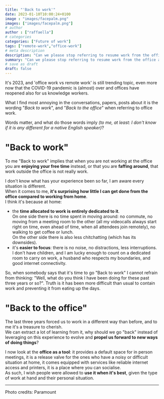 ```yaml
---
title: "'Back to work'"
date: 2023-01-10T10:00:24+0100
image : "images/facepalm.png"
images: ["images/facepalm.png"]
# author
author : ["raffaella"]
# categories
categories: ["Future of work"]
tags: ["remote-work","office-work"]
# meta description
description: "Can we please stop referring to resume work from the office as 'Back to work'?"
summary: "Can we please stop referring to resume work from the office as 'Back to work'?"
# save as draft
draft: false
---
```

It's 2023, and 'office work vs remote work' is still trending topic, even more now that the COVID-19 pandemic is (almost) over and offices have reopened also for us knowledge workers.

What I find most annoying in the conversations, papers, posts about it is the wording "*Back to work*", and "*Back to the office*" when referring to office work.

Words matter, and what do those words imply *(to me, at least: I don't know if it is any different for a native English speaker)*? 

# "Back to work"

To me "Back to work" implies that when you are not working at the office you are **enjoying your free time** instead, or that you are **faffing around**, that work outside the office is not really work. 

I don't know what has your experience been so far, I am aware every situation is different.<br>
When it comes to me, **it's surprising how little I can get done from the office compared to working from home**.<br>
I think it's because at home:

* the **time allocated to work is entirely dedicated to it**.<br>
On one side there is no time spent in moving around: no commute, no moving from a meeting room to the other (all my videocalls always start right on time, even ahead of time, when all attendees join remotely), no walking to get coffee or lunch.<br>
On the other side there is also less chitchatting (which has its downsides).
* it's **easier to focus**: there is no noise, no distractions, less interruptions. I don't have children, and I am lucky enough to count on a dedicated room to carry on work, a husband who respects my boundaries, and good internet connectivity.

So, when somebody says that it's time to go "Back to work" I cannot refrain from thinking: "Well, what do you think I have been doing for these past three years or so?". Truth is it has been more difficult than usual to contain work and preventing it from eating up the days.

# "Back to the office"

The last three years forced us to work in a different way than before, and to me it's a treasure to cherish.<br>
We can extract a lot of learning from it, why should we go "back" instead of leveraging on this experience to evolve and **propel us forward to new ways of doing things**?

I now look at the **office as a tool**: it provides a default space for in person meetings, it is a release valve for the ones who have a noisy or difficult situation at home, it comes equipped with services like reliable internet access and printers, it is a place where you can socialise.<br>
As such, I wish people were allowed to **use it when it's best**, given the type of work at hand and their personal situation.

---
Photo credits: Paramount